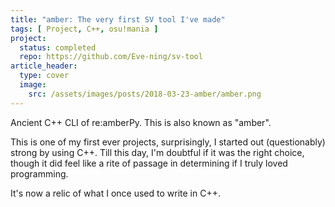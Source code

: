 ```yaml
---
title: "amber: The very first SV tool I've made"
tags: [ Project, C++, osu!mania ]
project:
  status: completed
  repo: https://github.com/Eve-ning/sv-tool
article_header:
  type: cover
  image:
    src: /assets/images/posts/2018-03-23-amber/amber.png
---
```


Ancient C++ CLI of re:amberPy. This is also known as "amber".

<!--more-->

This is one of my first ever projects, surprisingly, I started out
(questionably) strong by using C++. Till this day, I'm doubtful if it was the
right choice, though it did feel like a rite of passage in determining if I
truly loved programming.

It's now a relic of what I once used to write in C++.
